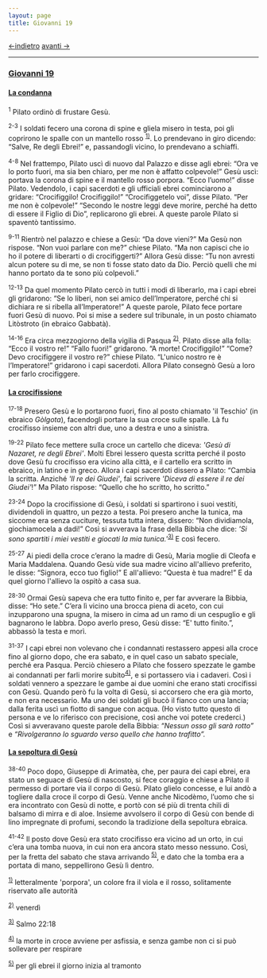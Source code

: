```yaml
---
layout: page
title: Giovanni 19
---
```

[<-indietro](gv18.html) [avanti ->](gv20.html)

--------------------------------
### <a href="" id="giovanni_19">Giovanni 19</a>

#### <a href="" id="la_condanna">La condanna</a>

<sup>1</sup> Pilato ordinò di frustare Gesù.

<sup>2-3</sup> I soldati fecero una corona di spine e gliela misero in testa, poi gli coprirono le spalle con un mantello rosso <sup><a href="#fn__1" id="fnt__1" class="fn_top">1)</a></sup>. Lo prendevano in giro dicendo: “Salve, Re degli Ebrei!” e, passandogli vicino, lo prendevano a schiaffi.

<sup>4-8</sup> Nel frattempo, Pilato uscì di nuovo dal Palazzo e disse agli ebrei: “Ora ve lo porto fuori, ma sia ben chiaro, per me non è affatto colpevole!” Gesù uscì: portava la corona di spine e il mantello rosso porpora. “Ecco l’uomo!” disse Pilato. Vedendolo, i capi sacerdoti e gli ufficiali ebrei cominciarono a gridare: “Crocifiggilo! Crocifiggilo!” “Crocifiggetelo voi”, disse Pilato. “Per me non è colpevole!” “Secondo le nostre leggi deve morire, perché ha detto di essere il Figlio di Dio”, replicarono gli ebrei. A queste parole Pilato si spaventò tantissimo.

<sup>9-11</sup> Rientrò nel palazzo e chiese a Gesù: “Da dove vieni?” Ma Gesù non rispose. “Non vuoi parlare con me?” chiese Pilato. “Ma non capisci che io ho il potere di liberarti o di crocifiggerti?” Allora Gesù disse: “Tu non avresti alcun potere su di me, se non ti fosse stato dato da Dio. Perciò quelli che mi hanno portato da te sono più colpevoli.”

<sup>12-13</sup> Da quel momento Pilato cercò in tutti i modi di liberarlo, ma i capi ebrei gli gridarono: “Se lo liberi, non sei amico dell’Imperatore, perché chi si dichiara re si ribella all’Imperatore!” A queste parole, Pilato fece portare fuori Gesù di nuovo. Poi si mise a sedere sul tribunale, in un posto chiamato Litòstroto (in ebraico Gabbatà).

<sup>14-16</sup> Era circa mezzogiorno della vigilia di Pasqua <sup><a href="#fn__2" id="fnt__2" class="fn_top">2)</a></sup>. Pilato disse alla folla: “Ecco il vostro re!” “Fallo fuori!” gridarono. “A morte! Crocifiggilo!” “Come? Devo crocifiggere il vostro re?” chiese Pilato. “L'unico nostro re è l’Imperatore!” gridarono i capi sacerdoti. Allora Pilato consegnò Gesù a loro per farlo crocifiggere.

#### <a href="" id="la_crocifissione">La crocifissione</a>

<sup>17-18</sup> Presero Gesù e lo portarono fuori, fino al posto chiamato 'il Teschio' (in ebraico *Gòlgota*), facendogli portare la sua croce sulle spalle. Là fu crocifisso insieme con altri due, uno a destra e uno a sinistra.

<sup>19-22</sup> Pilato fece mettere sulla croce un cartello che diceva: *'Gesù di Nazaret, re degli Ebrei'*. Molti Ebrei lessero questa scritta perché il posto dove Gesù fu crocifisso era vicino alla città, e il cartello era scritto in ebraico, in latino e in greco. Allora i capi sacerdoti dissero a Pilato: “Cambia la scritta. Anziché *'Il re dei Giudei'*, fai scrivere *'Diceva di essere il re dei Giudei'*!” Ma Pilato rispose: “Quello che ho scritto, ho scritto.”

<sup>23-24</sup> Dopo la crocifissione di Gesù, i soldati si spartirono i suoi vestiti, dividendoli in quattro, un pezzo a testa. Poi presero anche la tunica, ma siccome era senza cuciture, tessuta tutta intera, dissero: “Non dividiamola, giochiamocela a dadi!” Così si avverava la frase della Bibbia che dice: *'Si sono spartiti i miei vestiti e giocati la mia tunica.'*<sup><a href="#fn__3" id="fnt__3" class="fn_top">3)</a></sup> E così fecero.

<sup>25-27</sup> Ai piedi della croce c’erano la madre di Gesù, Maria moglie di Cleofa e Maria Maddalena. Quando Gesù vide sua madre vicino all'allievo preferito, le disse: “Signora, ecco tuo figlio!” E all'allievo: “Questa è tua madre!” E da quel giorno l'allievo la ospitò a casa sua.

<sup>28-30</sup> Ormai Gesù sapeva che era tutto finito e, per far avverare la Bibbia, disse: “Ho sete.” C’era lì vicino una brocca piena di aceto, con cui inzupparono una spugna, la misero in cima ad un ramo di un cespuglio e gli bagnarono le labbra. Dopo averlo preso, Gesù disse: “E' tutto finito.”, abbassò la testa e morì.

<sup>31-37</sup> I capi ebrei non volevano che i condannati restassero appesi alla croce fino al giorno dopo, che era sabato, e in quel caso un sabato speciale, perché era Pasqua. Perciò chiesero a Pilato che fossero spezzate le gambe ai condannati per farli morire subito<sup><a href="#fn__4" id="fnt__4" class="fn_top">4)</a></sup>, e si portassero via i cadaveri. Così i soldati vennero a spezzare le gambe ai due uomini che erano stati crocifissi con Gesù. Quando però fu la volta di Gesù, si accorsero che era già morto, e non era necessario. Ma uno dei soldati gli bucò il fianco con una lancia; dalla ferita uscì un fiotto di sangue con acqua. (Ho visto tutto questo di persona e ve lo riferisco con precisione, così anche voi potete crederci.) Così si avveravano queste parole della Bibbia: *“Nessun osso gli sarà rotto”* e *“Rivolgeranno lo sguardo verso quello che hanno trafitto”.*

#### <a href="" id="la_sepoltura_di_gesu">La sepoltura di Gesù</a>

<sup>38-40</sup> Poco dopo, Giuseppe di Arimatèa, che, per paura dei capi ebrei, era stato un seguace di Gesù di nascosto, si fece coraggio e chiese a Pilato il permesso di portare via il corpo di Gesù. Pilato glielo concesse, e lui andò a togliere dalla croce il corpo di Gesù. Venne anche Nicodèmo, l’uomo che si era incontrato con Gesù di notte, e portò con sé più di trenta chili di balsamo di mirra e di aloe. Insieme avvolsero il corpo di Gesù con bende di lino impregnate di profumi, secondo la tradizione della sepoltura ebraica.

<sup>41-42</sup> Il posto dove Gesù era stato crocifisso era vicino ad un orto, in cui c’era una tomba nuova, in cui non era ancora stato messo nessuno. Così, per la fretta del sabato che stava arrivando <sup><a href="#fn__5" id="fnt__5" class="fn_top">5)</a></sup>, e dato che la tomba era a portata di mano, seppellirono Gesù lì dentro.

<sup><a href="#fnt__1" id="fn__1" class="fn_bot">1)</a></sup>
letteralmente 'porpora', un colore fra il viola e il rosso, solitamente riservato alle autorità

<sup><a href="#fnt__2" id="fn__2" class="fn_bot">2)</a></sup>
venerdì

<sup><a href="#fnt__3" id="fn__3" class="fn_bot">3)</a></sup>
Salmo 22:18

<sup><a href="#fnt__4" id="fn__4" class="fn_bot">4)</a></sup>
la morte in croce avviene per asfissia, e senza gambe non ci si può sollevare per respirare

<sup><a href="#fnt__5" id="fn__5" class="fn_bot">5)</a></sup>
per gli ebrei il giorno inizia al tramonto


